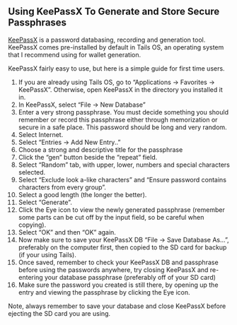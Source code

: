 ## Using KeePassX To Generate and Store Secure Passphrases

[KeePassX](https://www.keepassx.org/) is a password databasing, recording and generation tool. KeePassX comes pre-installed by default in Tails OS, an operating system that I recommend using for wallet generation.

KeePassX fairly easy to use, but here is a simple guide for first time users.

1. If you are already using Tails OS, go to “Applications → Favorites →  KeePassX”. Otherwise, open KeePassX in the directory you installed it in.
2. In KeePassX, select “File → New Database”
3. Enter a very strong passphrase. You must decide something you should remember or record this passphrase either through memorization or secure in a safe place. This password should be long and very random.
4. Select Internet.
5. Select “Entries → Add New Entry..”
6. Choose a strong and descriptive title for the passphrase
7. Click the “gen” button beside the “repeat” field.
8. Select “Random” tab, with upper, lower, numbers and special characters selected.
9. Select “Exclude look a-like characters” and “Ensure password contains characters from every group”.
10. Select a good length (the longer the better).
11. Select “Generate”.
12. Click the Eye icon to view the newly generated passphrase (remember some parts can be cut off by the input field, so be careful when copying).
13. Select “OK” and then “OK” again.
14. Now make sure to save your KeePassX DB “File → Save Database As...”, preferably on the computer first, then copied to the SD card for backup (if your using Tails).
15. Once saved, remember to check your KeePassX DB and passphrase before using the passwords anywhere, try closing KeePassX and re-entering your database passphrase (preferably off of your SD card)
16. Make sure the password you created is still there, by opening up the entry and viewing the passphrase by clicking the Eye icon.

Note, always remember to save your database and close KeePassX before ejecting the SD card you are using.